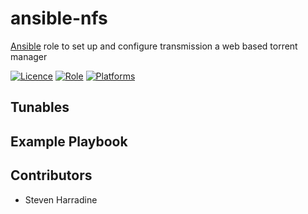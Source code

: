 # ansible-nfs
[Ansible](http://www.ansible.com/) role to set up and configure transmission a web based torrent manager

[![Licence](https://img.shields.io/badge/Licence-ISC-blue.svg)](https://opensource.org/licenses/ISC)
[![Role](https://img.shields.io/ansible/role/6803.svg)](https://galaxy.ansible.com/detail#/role/6803)
[![Platforms](http://img.shields.io/badge/platforms-ubuntu-lightgrey.svg)](#)

Tunables
--------

Example Playbook
----------------

Contributors
------------
* Steven Harradine
